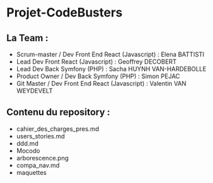 # Projet-CodeBusters

## La Team :

- Scrum-master / Dev Front End React (Javascript) : Elena BATTISTI
- Lead Dev Front React (Javascript) : Geoffrey DECOBERT
- Lead Dev Back Symfony (PHP) : Sacha HUYNH VAN-HARDEBOLLE
- Product Owner / Dev Back Symfony (PHP) : Simon PEJAC
- Git Master / Dev Front End React (Javascript) : Valentin VAN WEYDEVELT

## Contenu du repository :

- cahier_des_charges_pres.md
- users_stories.md
- ddd.md
- Mocodo
- arborescence.png
- compa_nav.md
- maquettes

